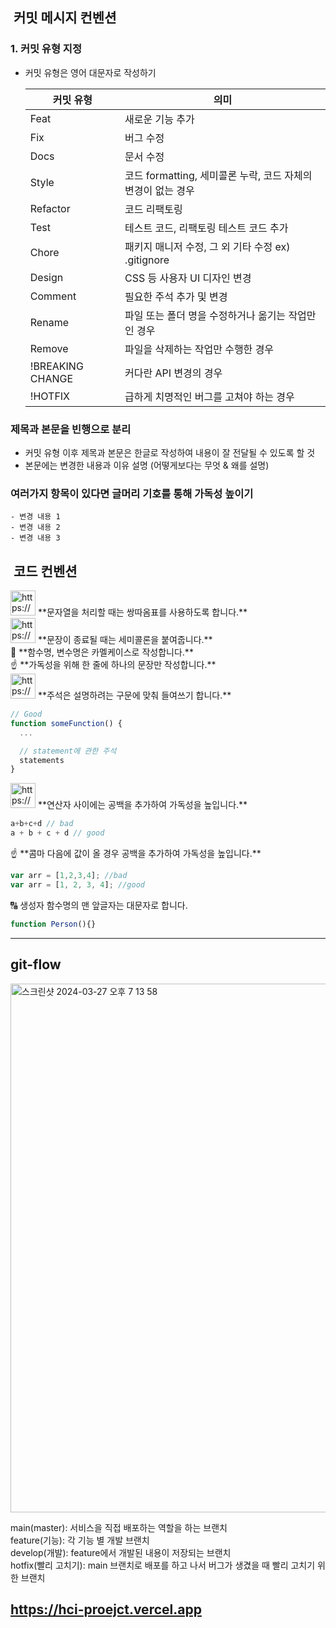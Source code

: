 ##  커밋 메시지 컨벤션

<aside>

### 1. 커밋 유형 지정

- 커밋 유형은 영어 대문자로 작성하기
    
    
    | 커밋 유형 | 의미 |
    | --- | --- |
    | Feat | 새로운 기능 추가 |
    | Fix | 버그 수정 |
    | Docs | 문서 수정 |
    | Style | 코드 formatting, 세미콜론 누락, 코드 자체의 변경이 없는 경우 |
    | Refactor | 코드 리팩토링 |
    | Test | 테스트 코드, 리팩토링 테스트 코드 추가 |
    | Chore | 패키지 매니저 수정, 그 외 기타 수정 ex) .gitignore |
    | Design | CSS 등 사용자 UI 디자인 변경 |
    | Comment | 필요한 주석 추가 및 변경 |
    | Rename | 파일 또는 폴더 명을 수정하거나 옮기는 작업만인 경우 |
    | Remove | 파일을 삭제하는 작업만 수행한 경우 |
    | !BREAKING CHANGE | 커다란 API 변경의 경우 |
    | !HOTFIX | 급하게 치명적인 버그를 고쳐야 하는 경우 |

### 제목과 본문을 빈행으로 분리

- 커밋 유형 이후 제목과 본문은 한글로 작성하여 내용이 잘 전달될 수 있도록 할 것
- 본문에는 변경한 내용과 이유 설명 (어떻게보다는 무엇 & 왜를 설명)

### 여러가지 항목이 있다면 글머리 기호를 통해 가독성 높이기

```
- 변경 내용 1
- 변경 내용 2
- 변경 내용 3
```

</aside>



##  코드 컨벤션

<aside>
<img src="https://cdn-icons-png.flaticon.com/512/7350/7350737.png" alt="https://cdn-icons-png.flaticon.com/512/7350/7350737.png" width="40px" /> **문자열을 처리할 때는 쌍따옴표를 사용하도록 합니다.**

</aside>

<aside>
<img src="https://cdn-icons-png.flaticon.com/512/7500/7500264.png" alt="https://cdn-icons-png.flaticon.com/512/7500/7500264.png" width="40px" /> **문장이 종료될 때는 세미콜론을 붙여줍니다.**

</aside>

<aside>
🐫 **함수명, 변수명은 카멜케이스로 작성합니다.**

</aside>

<aside>
☝ **가독성을 위해 한 줄에 하나의 문장만 작성합니다.**

</aside>

<aside>
<img src="https://cdn-icons-png.flaticon.com/512/3602/3602241.png" alt="https://cdn-icons-png.flaticon.com/512/3602/3602241.png" width="40px" /> **주석은 설명하려는 구문에 맞춰 들여쓰기 합니다.**

```jsx
// Good
function someFunction() {
  ...

  // statement에 관한 주석
  statements
}
```

</aside>

<aside>
<img src="https://cdn-icons-png.flaticon.com/512/3978/3978575.png" alt="https://cdn-icons-png.flaticon.com/512/3978/3978575.png" width="40px" /> **연산자 사이에는 공백을 추가하여 가독성을 높입니다.**

```jsx
a+b+c+d // bad
a + b + c + d // good
```

</aside>

<aside>
☝ **콤마 다음에 값이 올 경우 공백을 추가하여 가독성을 높입니다.**

```jsx
var arr = [1,2,3,4]; //bad
var arr = [1, 2, 3, 4]; //good
```

</aside>

<aside>
🔠 생성자 함수명의 맨 앞글자는 대문자로 합니다.

```jsx
function Person(){}
```

</aside>

---


## git-flow

<aside>

<img width="846" alt="스크린샷 2024-03-27 오후 7 13 58" src="https://github.com/Ahnseungc/HCI_Proejct/assets/94547692/b896415f-f48e-4235-9ef2-28ffd5c7175a">

main(master): 서비스을 직접 배포하는 역할을 하는 브랜치 </br>
feature(기능): 각 기능 별 개발 브랜치 </br>
develop(개발): feature에서 개발된 내용이 저장되는 브랜치 </br>
hotfix(빨리 고치기): main 브랜치로 배포를 하고 나서 버그가 생겼을 때 빨리 고치기 위한 브랜치 </br>



## https://hci-proejct.vercel.app

